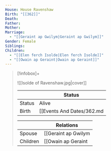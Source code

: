 ```yaml
---
House: House Ravenshaw
Birth: "[[362]]"
Death: 
Father: 
Mother: 
Marriage:
  - "[[Geraint ap Gwilym|Geraint ap Gwilym]]"
Gender: Female
Siblings: 
Children:
  - "[[Elen ferch Isolde|Elen ferch Isolde]]"
  - "[[Owain ap Geraint|Owain ap Geraint]]"
---
```


 >[!infobox]+
 >
 >![[Isolde of Ravenshaw.jpg|cover]]
 >
 >|| Status   |
> | ---- | ---- |
> |Status| Alive|
> |Birth|[[Events And Dates/362.md|362]] <small>(Age 123)</small>  |
>
>||Relations |
>|--|--------|
>|Spouse| [[Geraint ap Gwilym|Geraint ap Gwilym]] |
>|Children|[[Owain ap Geraint|Owain ap Geraint]], [[Elen ferch Isolde|Elen ferch Isolde]]|
>

